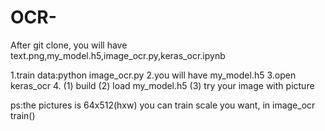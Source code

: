 # OCR-
After git clone, you will have text.png,my_model.h5,image_ocr.py,keras_ocr.ipynb

1.train data:python image_ocr.py 
2.you will have my_model.h5
3.open keras_ocr
4.
(1) build 
(2) load my_model.h5
(3) try your image with picture

ps:the pictures is 64x512(hxw)
you can train scale you want, in image_ocr train()
